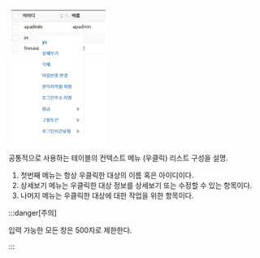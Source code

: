 ![컨텍스트메뉴 작업 기능](image-4.png)  

공통적으로 사용하는 테이블의 컨텍스트 메뉴 (우클릭) 리스트 구성을 설명.  
1. 첫번째 메뉴는 항상 우클릭한 대상의 이름 혹은 아이디이다.
2. 상세보기 메뉴는 우클릭한 대상 정보를 상세보기 또는 수정할 수 있는 항목이다.
3. 나머지 메뉴는 우클릭한 대상에 대한 작업을 위한 항목이다.


:::danger[주의]

입력 가능한 모든 창은 500자로 제한한다.

:::
